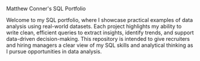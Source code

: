 Matthew Conner's SQL Portfolio


Welcome to my SQL portfolio, where I showcase practical examples of data analysis using real-world datasets. Each project highlights my ability to write clean, efficient queries to extract insights, identify trends, and support data-driven decision-making. This repository is intended to give recruiters and hiring managers a clear view of my SQL skills and analytical thinking as I pursue opportunities in data analysis.
